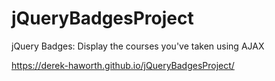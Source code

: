 # jQueryBadgesProject
jQuery Badges: Display the courses you've taken using AJAX

https://derek-haworth.github.io/jQueryBadgesProject/
